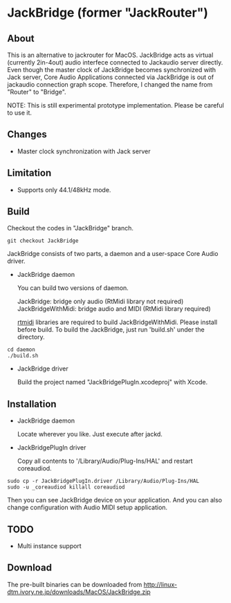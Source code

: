 # JackBridge (former "JackRouter")
## About
This is an alternative to jackrouter for MacOS. JackBridge acts as virtual
(currently 2in-4out) audio interfece connected to Jackaudio server directly.
Even though the master clock of JackBridge becomes synchronized with Jack 
server, Core Audio Applications connected via JackBridge is out of jackaudio
connection graph scope. Therefore, I changed the name from "Router" to "Bridge".

NOTE: This is still experimental prototype implementation. Please be careful to use it.

## Changes
- Master clock synchronization with Jack server

## Limitation
- Supports only 44.1/48kHz mode.

## Build
Checkout the codes in "JackBridge" branch.

```
git checkout JackBridge
```

JackBridge consists of two parts, a daemon and a user-space Core Audio driver.

- JackBridge daemon

  You can build two versions of daemon.

  JackBridge: bridge only audio (RtMidi library not required)
  JackBridgeWithMidi: bridge audio and MIDI (RtMidi library required)

  [rtmidi](http://www.music.mcgill.ca/~gary/rtmidi/) libraries are required to build
  JackBridgeWithMidi. Please install before build.
  To build the JackBridge, just run 'build.sh' under the directory.

```
cd daemon
./build.sh
```

- JackBridge driver

  Build the project named "JackBridgePlugIn.xcodeproj" with Xcode.

## Installation
- JackBridge daemon

  Locate wherever you like. Just execute after jackd.

- JackBridgePlugIn driver

  Copy all contents to '/Library/Audio/Plug-Ins/HAL' and restart coreaudiod.

```
sudo cp -r JackBridgePlugIn.driver /Library/Audio/Plug-Ins/HAL
sudo -u _coreaudiod killall coreaudiod
```

  Then you can see JackBridge device on your application. And you can
  also change configuration with Audio MIDI setup application.

## TODO
- Multi instance support

## Download
The pre-built binaries can be downloaded from http://linux-dtm.ivory.ne.jp/downloads/MacOS/JackBridge.zip
